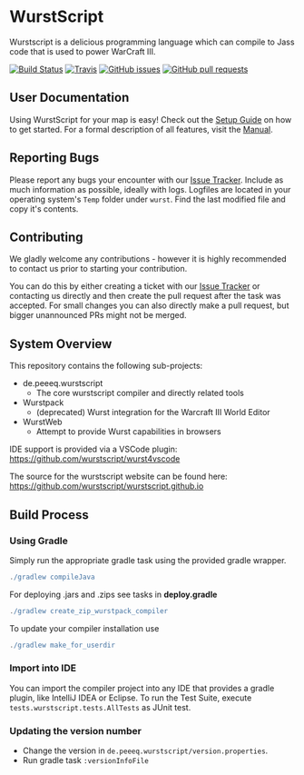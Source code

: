 # WurstScript

Wurstscript is a delicious programming language which can compile to Jass code that is used to power WarCraft III.

[![Build Status](http://peeeq.de/hudson/job/Wurst/badge/icon)](http://peeeq.de/hudson/job/Wurst/)
[![Travis](https://travis-ci.org/wurstscript/WurstScript.svg?branch=master)](https://travis-ci.org/wurstscript/WurstScript)
[![GitHub issues](https://img.shields.io/github/issues/wurstscript/WurstScript.svg)]()
[![GitHub pull requests](https://img.shields.io/github/issues-pr/wurstscript/WurstScript.svg)]()


## User Documentation

Using WurstScript for your map is easy! Check out the [Setup Guide](https://wurstscript.github.io/start.html) on how to get started.
For a formal description of all features, visit the [Manual](https://wurstscript.github.io/manual.html).


##  Reporting Bugs

Please report any bugs your encounter with our [Issue Tracker](https://github.com/wurstscript/WurstScript/issues).
Include as much information as possible, ideally with logs. 
Logfiles are located in your operating system's `Temp` folder under `wurst`.
Find the last modified file and copy it's contents.

## Contributing

We gladly welcome any contributions - however it is highly recommended to contact us prior to starting your contribution.

You can do this by either creating a ticket with our [Issue Tracker](https://github.com/wurstscript/WurstScript/issues) or contacting us directly and then create the pull request after the task was accepted.
For small changes you can also directly make a pull request, but bigger unannounced PRs might not be merged.

## System Overview

This repository contains the following sub-projects:

- de.peeeq.wurstscript
	- The core wurstscript compiler and directly related tools
- Wurstpack
	- (deprecated) Wurst integration for the Warcraft III World Editor
- WurstWeb
	- Attempt to provide Wurst capabilities in browsers

IDE support is provided via a VSCode plugin: https://github.com/wurstscript/wurst4vscode

The source for the wurstscript website can be found here: https://github.com/wurstscript/wurstscript.github.io

## Build Process

### Using Gradle

Simply run the appropriate gradle task using the provided gradle wrapper.

```gradle
./gradlew compileJava
```

For deploying .jars and .zips see tasks in **deploy.gradle**

```gradle
./gradlew create_zip_wurstpack_compiler
```

To update your compiler installation use

```gradle
./gradlew make_for_userdir
```

### Import into IDE

You can import the compiler project into any IDE that provides a gradle plugin, like IntelliJ IDEA or Eclipse.
To run the Test Suite, execute `tests.wurstscript.tests.AllTests` as JUnit test.

### Updating the version number

- Change the version in `de.peeeq.wurstscript/version.properties`.
- Run gradle task `:versionInfoFile`






	
